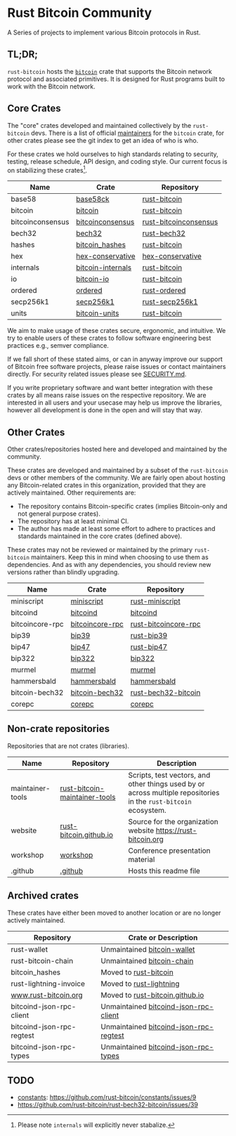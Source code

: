 # Rust Bitcoin Community

A Series of projects to implement various Bitcoin protocols in Rust.

## TL;DR;

`rust-bitcoin` hosts the [`bitcoin`](https://crates.io/crates/bitcoin) crate that supports the
Bitcoin network protocol and associated primitives. It is designed for Rust programs built to work
with the Bitcoin network.

## Core Crates

The "core" crates developed and maintained collectively by the `rust-bitcoin` devs. There is a list
of official [maintainers](https://github.com/rust-bitcoin/rust-bitcoin/blob/master/CONTRIBUTING.md#repository-maintainers)
for the `bitcoin` crate, for other crates please see the git index to get an idea of who is who.

For these crates we hold ourselves to high standards relating to security, testing, release
schedule, API design, and coding style. Our current focus is on stabilizing these crates[^0].

Name | Crate | Repository
---|---|---
base58 | [base58ck](https://crates.io/crates/base58ck) | [rust-bitcoin](https://github.com/rust-bitcoin/rust-bitcoin)
bitcoin | [bitcoin](https://crates.io/crates/bitcoin) | [rust-bitcoin](https://github.com/rust-bitcoin/rust-bitcoin)
bitcoinconsensus | [bitcoinconsensus](https://crates.io/crates/bitcoinconsensus) | [rust-bitcoinconsensus](https://github.com/rust-bitcoin/rust-bitcoinconsensus)
bech32 | [bech32](https://crates.io/crates/bech32) | [rust-bech32](https://github.com/rust-bitcoin/rust-bech32)
hashes | [bitcoin_hashes](https://crates.io/crates/bitcoin_hashes) | [rust-bitcoin](https://github.com/rust-bitcoin/rust-bitcoin)
hex | [hex-conservative](https://crates.io/crates/hex-conservative) | [hex-conservative](https://github.com/rust-bitcoin/hex-conservative)
internals | [bitcoin-internals](https://crates.io/crates/bitcoin-internals) | [rust-bitcoin](https://github.com/rust-bitcoin/rust-bitcoin)
io | [bitcoin-io](https://crates.io/crates/bitcoin-io) | [rust-bitcoin](https://github.com/rust-bitcoin/rust-bitcoin)
ordered | [ordered](https://crates.io/crates/ordered) | [rust-ordered](https://github.com/rust-bitcoin/rust-ordered)
secp256k1 | [secp256k1](https://crates.io/crates/secp256k1) | [rust-secp256k1](https://github.com/rust-bitcoin/rust-secp256k1)
units | [bitcoin-units](https://crates.io/crates/bitcoin-units) | [rust-bitcoin](https://github.com/rust-bitcoin/rust-bitcoin)

We aim to make usage of these crates secure, ergonomic, and intuitive. We try to enable users of
these crates to follow software engineering best practices e.g., semver compliance.

If we fall short of these stated aims, or can in anyway improve our support of Bitcoin free software
projects, please raise issues or contact maintainers directly. For security related issues please
see [SECURITY.md](https://github.com/rust-bitcoin/rust-bitcoin/blob/master/SECURITY.md).

If you write proprietary software and want better integration with these crates by all means raise
issues on the respective repository. We are interested in all users and your usecase may help us
improve the libraries, however all development is done in the open and will stay that way.

[^0]: Please note `internals` will explicitly never stabalize.

## Other Crates

Other crates/repositories hosted here and developed and maintained by the community.

These crates are developed and maintained by a subset of the `rust-bitcoin` devs or other members of
the community. We are fairly open about hosting any Bitcoin-related crates in this organization, provided
that they are actively maintained. Other requirements are:

- The repository contains Bitcoin-specific crates (implies Bitcoin-only and not general purpose crates).
- The repository has at least minimal CI.
- The author has made at least some effort to adhere to practices and standards maintained in the
  core crates (defined above).

These crates may not be reviewed or maintained by the primary `rust-bitcoin` maintainers. Keep this in
mind when choosing to use them as dependencies. And as with any dependencies, you should review new
versions rather than blindly upgrading.

Name | Crate | Repository
---|---|---
miniscript | [miniscript](https://crates.io/crates/miniscript) | [rust-miniscript](https://github.com/rust-bitcoin/rust-miniscript)
bitcoind | [bitcoind](https://crates.io/crates/bitcoind) | [bitcoind](https://github.com/rust-bitcoin/bitcoind)
bitcoincore-rpc | [bitcoincore-rpc](https://crates.io/crates/bitcoincore-rpc) | [rust-bitcoincore-rpc](https://github.com/rust-bitcoin/rust-bitcoincore-rpc)
bip39 | [bip39](https://crates.io/crates/bip39) | [rust-bip39](https://github.com/rust-bitcoin/rust-bip39)
bip47 | [bip47](https://crates.io/crates/bip47) | [rust-bip47](https://github.com/rust-bitcoin/rust-bip47)
bip322 | [bip322](https://crates.io/crates/bip322) | [bip322](https://github.com/rust-bitcoin/bip322)
murmel | [murmel](https://crates.io/crates/murmel) | [murmel](https://github.com/rust-bitcoin/murmel)
hammersbald | [hammersbald](https://crates.io/crates/hammersbald) | [hammersbald](https://github.com/rust-bitcoin/hammersbald)
bitcoin-bech32 | [bitcoin-bech32](https://crates.io/crates/bitcoin-bech32) | [rust-bech32-bitcoin](https://github.com/rust-bitcoin/rust-bech32-bitcoin)
corepc | [corepc](https://crates.io/crates/corepc-node) | [corepc](https://github.com/rust-bitcoin/corepc)

## Non-crate repositories

Repositories that are not crates (libraries).

Name | Repository | Description
---|---|---
maintainer-tools | [rust-bitcoin-maintainer-tools](https://github.com/rust-bitcoin/rust-bitcoin-maintainer-tools) | Scripts, test vectors, and other things used by or across multiple repositories in the `rust-bitcoin` ecosystem.
website | [rust-bitcoin.github.io](https://github.com/rust-bitcoin/rust-bitcoin.github.io) | Source for the organization website https://rust-bitcoin.org
workshop | [workshop](https://github.com/rust-bitcoin/workshop) | Conference presentation material
.github | [.github](https://github.com/rust-bitcoin/.github) | Hosts this readme file

## Archived crates

These crates have either been moved to another location or are no longer actively maintained.

Repository | Crate or Description
---|---
rust-wallet | Unmaintained [bitcoin-wallet](https://crates.io/crates/bitcoin-wallet)
rust-bitcoin-chain | Unmaintained [bitcoin-chain](https://github.com/rust-bitcoin/rust-bitcoin-chain)
bitcoin_hashes | Moved to [rust-bitcoin](https://github.com/rust-bitcoin/rust-bitcoin/tree/master/hashes)
rust-lightning-invoice | Moved to [rust-lightning](https://github.com/lightningdevkit/rust-lightning/tree/main/lightning-invoice)
www.rust-bitcoin.org | Moved to [rust-bitcoin.github.io](https://github.com/rust-bitcoin/rust-bitcoin.github.io)
bitcoind-json-rpc-client | Unmaintained [bitcoind-json-rpc-client](https://crates.io/crates/bitcoind-json-rpc-client)
bitcoind-json-rpc-regtest | Unmaintained [bitcoind-json-rpc-regtest](https://crates.io/crates/bitcoind-json-rpc-regtest)
bitcoind-json-rpc-types | Unmaintained [bitcoind-json-rpc-types](https://crates.io/crates/bitcoind-json-rpc-types)

## TODO

- [constants](https://github.com/rust-bitcoin/constants): https://github.com/rust-bitcoin/constants/issues/9
- https://github.com/rust-bitcoin/rust-bech32-bitcoin/issues/39

